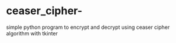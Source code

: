 # ceaser_cipher-
simple python program to encrypt and decrypt using ceaser cipher algorithm with tkinter 
